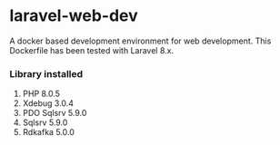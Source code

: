 # laravel-web-dev
A docker based development environment for web development. This Dockerfile has been tested with Laravel 8.x.

### Library installed

1. PHP 8.0.5
2. Xdebug 3.0.4
3. PDO Sqlsrv 5.9.0
4. Sqlsrv 5.9.0
5. Rdkafka 5.0.0
